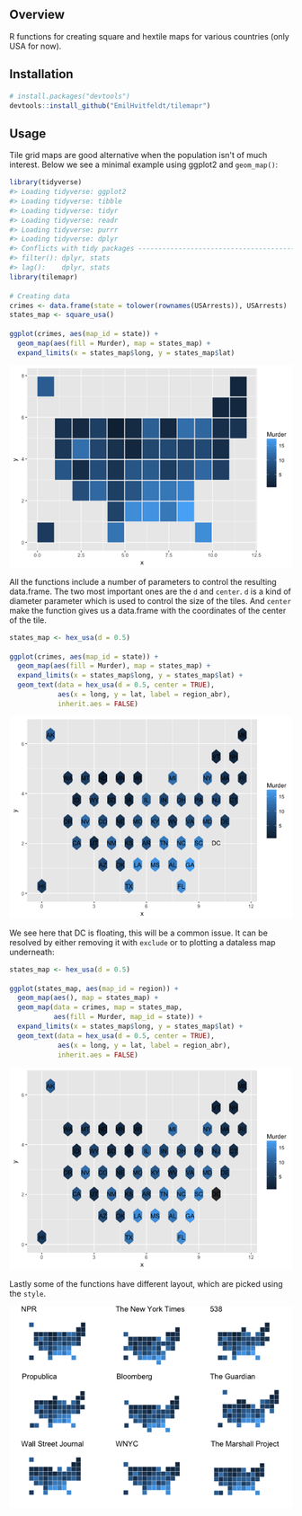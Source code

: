 
<!-- README.md is generated from README.Rmd. Please edit that file -->
Overview
--------

R functions for creating square and hextile maps for various countries (only USA for now).

Installation
------------

``` r
# install.packages("devtools")
devtools::install_github("EmilHvitfeldt/tilemapr")
```

Usage
-----

Tile grid maps are good alternative when the population isn't of much interest. Below we see a minimal example using ggplot2 and `geom_map()`:

``` r
library(tidyverse)
#> Loading tidyverse: ggplot2
#> Loading tidyverse: tibble
#> Loading tidyverse: tidyr
#> Loading tidyverse: readr
#> Loading tidyverse: purrr
#> Loading tidyverse: dplyr
#> Conflicts with tidy packages ----------------------------------------------
#> filter(): dplyr, stats
#> lag():    dplyr, stats
library(tilemapr)

# Creating data
crimes <- data.frame(state = tolower(rownames(USArrests)), USArrests)
states_map <- square_usa()

ggplot(crimes, aes(map_id = state)) +
  geom_map(aes(fill = Murder), map = states_map) +
  expand_limits(x = states_map$long, y = states_map$lat)
```

![](README-unnamed-chunk-3-1.png)

All the functions include a number of parameters to control the resulting data.frame. The two most important ones are the `d` and `center`. `d` is a kind of diameter parameter which is used to control the size of the tiles. And `center` make the function gives us a data.frame with the coordinates of the center of the tile.

``` r
states_map <- hex_usa(d = 0.5)

ggplot(crimes, aes(map_id = state)) +
  geom_map(aes(fill = Murder), map = states_map) +
  expand_limits(x = states_map$long, y = states_map$lat) +
  geom_text(data = hex_usa(d = 0.5, center = TRUE), 
            aes(x = long, y = lat, label = region_abr), 
            inherit.aes = FALSE)
```

![](README-unnamed-chunk-4-1.png)

We see here that DC is floating, this will be a common issue. It can be resolved by either removing it with `exclude` or to plotting a dataless map underneath:

``` r
states_map <- hex_usa(d = 0.5)

ggplot(states_map, aes(map_id = region)) +
  geom_map(aes(), map = states_map) +
  geom_map(data = crimes, map = states_map,
           aes(fill = Murder, map_id = state)) +
  expand_limits(x = states_map$long, y = states_map$lat) +
  geom_text(data = hex_usa(d = 0.5, center = TRUE), 
            aes(x = long, y = lat, label = region_abr), 
            inherit.aes = FALSE)
```

![](README-unnamed-chunk-5-1.png)

Lastly some of the functions have different layout, which are picked using the `style`.

![](README-unnamed-chunk-6-1.png)
